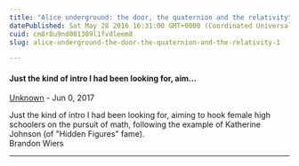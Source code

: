 ```yaml
---
title: "Alice underground: the door, the quaternion and the relativity"
datePublished: Sat May 28 2016 16:31:00 GMT+0000 (Coordinated Universal Time)
cuid: cm8r8u9nd001309l1fvdleem8
slug: alice-underground-the-door-the-quaternion-and-the-relativity-1

---
```



#### Just the kind of intro I had been looking for, aim...
[Unknown](https://www.blogger.com/profile/05314839400497729183 "noreply@blogger.com") - <time datetime="2017-06-25T16:45:11.475+02:00">Jun 0, 2017</time>

Just the kind of intro I had been looking for, aiming to hook female high schoolers on the pursuit of math, following the example of Katherine Johnson (of "Hidden Figures" fame).  
Brandon Wiers
<hr />
